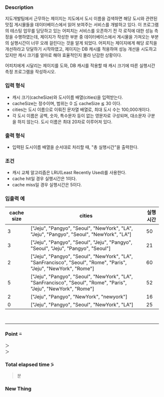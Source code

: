 ### Description
지도개발팀에서 근무하는 제이지는 지도에서 도시 이름을 검색하면 해당 도시와 관련된 맛집 게시물들을 데이터베이스에서 읽어 보여주는 서비스를 개발하고 있다.
이 프로그램의 테스팅 업무를 담당하고 있는 어피치는 서비스를 오픈하기 전 각 로직에 대한 성능 측정을 수행하였는데, 제이지가 작성한 부분 중 데이터베이스에서 게시물을 가져오는 부분의 실행시간이 너무 오래 걸린다는 것을 알게 되었다.
어피치는 제이지에게 해당 로직을 개선하라고 닦달하기 시작하였고, 제이지는 DB 캐시를 적용하여 성능 개선을 시도하고 있지만 캐시 크기를 얼마로 해야 효율적인지 몰라 난감한 상황이다.

어피치에게 시달리는 제이지를 도와, DB 캐시를 적용할 때 캐시 크기에 따른 실행시간 측정 프로그램을 작성하시오.

### 입력 형식
* 캐시 크기(cacheSize)와 도시이름 배열(cities)을 입력받는다.
* cacheSize는 정수이며, 범위는 0 ≦ cacheSize ≦ 30 이다.
* cities는 도시 이름으로 이뤄진 문자열 배열로, 최대 도시 수는 100,000개이다.
* 각 도시 이름은 공백, 숫자, 특수문자 등이 없는 영문자로 구성되며, 대소문자 구분을 하지 않는다. 도시 이름은 최대 20자로 이루어져 있다.

### 출력 형식
* 입력된 도시이름 배열을 순서대로 처리할 때, "총 실행시간"을 출력한다.

### 조건
* 캐시 교체 알고리즘은 LRU(Least Recently Used)를 사용한다.
* cache hit일 경우 실행시간은 1이다.
* cache miss일 경우 실행시간은 5이다.

### 입출력 예
| cache size |                                          cities                                          | 실행시간 | 
|------------|------------------------------------------------------------------------------------------|--------|
|      3     | ["Jeju", "Pangyo", "Seoul", "NewYork", "LA", "Jeju", "Pangyo", "Seoul", "NewYork", "LA"]	|   50   |
|      3	   | ["Jeju", "Pangyo", "Seoul", "Jeju", "Pangyo", "Seoul", "Jeju", "Pangyo", "Seoul"]	      |   21   |
|      2	   | ["Jeju", "Pangyo", "Seoul", "NewYork", "LA", "SanFrancisco", "Seoul", "Rome", "Paris", "Jeju", "NewYork", "Rome"] |	60  |
|      5	   | ["Jeju", "Pangyo", "Seoul", "NewYork", "LA", "SanFrancisco", "Seoul", "Rome", "Paris", "Jeju", "NewYork", "Rome"] |	52  |
|      2	   | ["Jeju", "Pangyo", "NewYork", "newyork"]	                                                |   16   |
|      0	   | ["Jeju", "Pangyo", "Seoul", "NewYork", "LA"]                                             |  	25   |

<br />

---
### Point ⍨
＞  <br />
＞  <br />

### Total elapsed time ⍩
> 분

### New Thing

